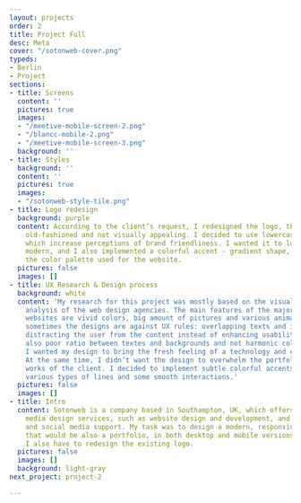 ```yaml
---
layout: projects
order: 2
title: Project Full
desc: Meta
cover: "/sotonweb-cover.png"
typeds:
- Berlin
- Project
sections:
- title: Screens
  content: ''
  pictures: true
  images:
  - "/meetive-mobile-screen-2.png"
  - "/blancc-mobile-2.png"
  - "/meetive-mobile-screen-3.png"
  background: ''
- title: Styles
  background: ''
  content: ''
  pictures: true
  images:
  - "/sotonweb-style-tile.png"
- title: Logo redesign
  background: purple
  content: According to the client’s request, I redesigned the logo, that looked very
    old-fashioned and not visually appealing. I decided to use lowercase wordmarks,
    which increase perceptions of brand friendliness. I wanted it to look clean and
    modern, and I also implemented a colorful accent - gradient shape, aligned with
    the color palette used for the website.
  pictures: false
  images: []
- title: UX Research & Design process
  background: white
  content: 'My research for this project was mostly based on the visual competitors’
    analysis of the web design agencies. The main features of the majority of the
    websites are vivid colors, big amount of pictures and various animations, but
    sometimes the designs are against UX rules: overlapping texts and images, interactions
    distracting the user from the content instead of enhancing usability, I noticed
    also poor ratio between textes and backgrounds and not harmonic color combinations.
    I wanted my design to bring the fresh feeling of a technology and creative ideas.
    At the same time, I didn’t want the design to overwhelm the portfolio and the
    works of the client. I decided to implement subtle colorful accents, shapes and
    various types of lines and some smooth interactions.'
  pictures: false
  images: []
- title: Intro
  content: Sotonweb is a company based in Southampton, UK, which offers professional
    media design services, such as website design and development, and e-commerce
    and social media support. My task was to design a modern, responsive website,
    that would be also a portfolio, in both desktop and mobile versions. In addition,
    I also have to redesign the existing logo.
  pictures: false
  images: []
  background: light-gray
next_project: project-2

---
```

